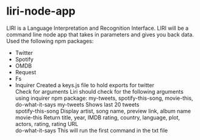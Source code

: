 # liri-node-app
 LIRI is a Language Interpretation and Recognition Interface. LIRI will be a command line node app that takes in parameters and gives you back data.
Used the following npm packages:
* Twitter 
* Spotify
* OMDB
* Request
* Fs
* Inquirer
Created a keys.js file to hold exports for twitter 	
Check for arguments	Liri should check for the following arguments using inquirer npm package: my-tweets, spotify-this-song, movie-this, do-what-it-says	
my-tweets	Shows last 20 tweets	
spotify-this-song	Display artist, song name, preview link, album name
movie-this	Return title, year, IMDB rating, country, language, plot, actors, rating, rating URL	
do-what-it-says	This will run the first command in the txt file	


